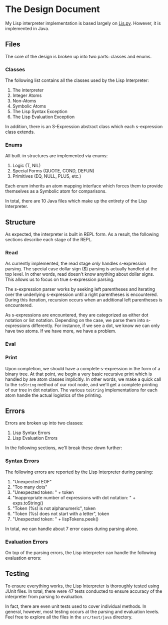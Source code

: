 # The Design Document

My Lisp interpreter implementation is based largely on [Lis.py][1]. 
However, it is implemented in Java.

## Files

The core of the design is broken up into two parts: classes and enums.

### Classes

The following list contains all the classes used by the Lisp
Interpreter:

1. The interpreter
2. Integer Atoms
3. Non-Atoms
4. Symbolic Atoms
5. The Lisp Syntax Exception
6. The Lisp Evaluation Exception

In addition, there is an S-Expression abstract class which each 
s-expression class extends. 

### Enums

All built-in structures are implemented via enums:

1. Logic (T, NIL)
2. Special Forms (QUOTE, COND, DEFUN)
3. Primitives (EQ, NULL, PLUS, etc.)

Each enum inherits an atom mapping interface which
forces them to provide themselves as a Symbolic atom for 
comparisons. 

In total, there are 10 Java files which make up the entirety
of the Lisp Interpreter.

## Structure

As expected, the interpreter is built in REPL form. As a result,
the following sections describe each stage of the REPL.

### Read

As currently implemented, the read stage *only* handles s-expression
parsing. The special case dollar sign ($) parsing is actually handled
at the top level. In other words, read doesn't know anything about
dollar signs. This allows us to focus on true s-expression parsing.

The s-expression parser works by seeking left parentheses and iterating
over the underlying s-expression until a right parentheses is encountered.
During this iteration, recursion occurs when an additional left parentheses
is encountered.

As s-expressions are encountered, they are categorized as either dot notation
or list notation. Depending on the case, we parse them into s-expressions
differently. For instance, if we see a dot, we know we can only have two
atoms. If we have more, we have a problem. 

### Eval

### Print

Upon completion, we should have a complete s-expression in the form of a 
binary tree. At that point, we begin a very basic recursive print which
is handled by are atom classes implicitly. In other words, we make a quick
call to the `toString` method of our root node, and we'll get a complete
printing of our tree in dot notation. The various `toString` implementations
for each atom handle the actual logistics of the printing.

## Errors

Errors are broken up into two classes:

1. Lisp Syntax Errors
2. Lisp Evaluation Errors

In the following sections, we'll break these down further:

### Syntax Errors

The following errors are reported by the Lisp Interpreter during parsing:

1. "Unexpected EOF"
2. "Too many dots"
3. "Unexpected token: " + token
4. "Inappropriate number of expressions with dot notation: " + exps.toString()
5. "Token (%s) is not alphanumeric", token
6. "Token (%s) does not start with a letter", token
7. "Unexpected token: " + lispTokens.peek()

In total, we can handle about 7 error cases during parsing alone. 

### Evaluation Errors

On top of the parsing errors, the Lisp interpreter can handle the
following evaluation errors:

## Testing

To ensure everything works, the Lisp Interpreter is thoroughly
tested using JUnit files. In total, there were 47 tests conducted
to ensure accuracy of the interpreter from parsing to evaluation.

In fact, there are even unit tests used to cover individual methods.
In general, however, most testing occurs at the parsing and
evaluation levels. Feel free to explore all the files in the
`src/test/java` directory.

[1]: http://norvig.com/lispy.html
